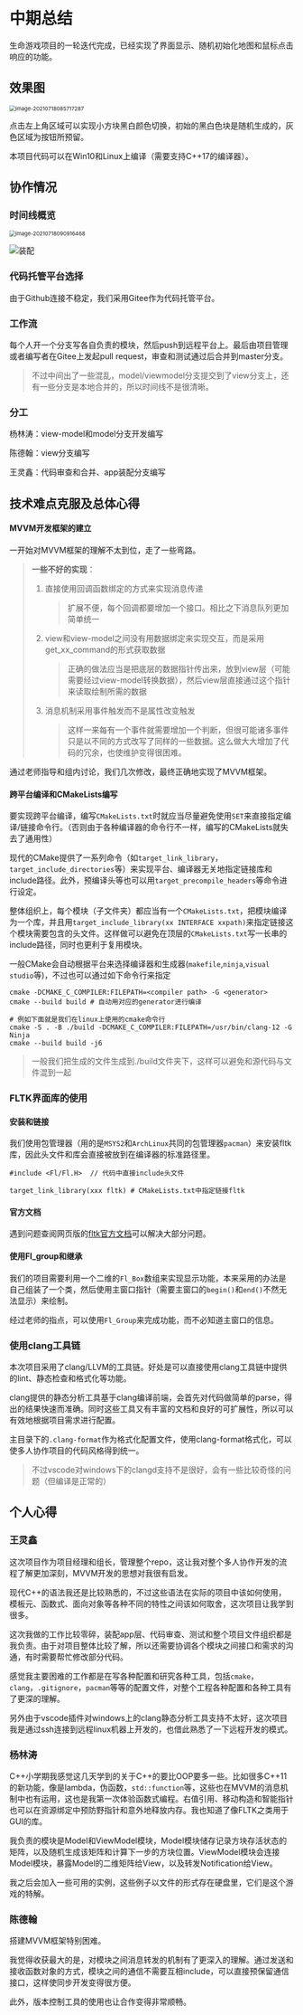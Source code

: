 # 中期总结

生命游戏项目的一轮迭代完成，已经实现了界面显示、随机初始化地图和鼠标点击响应的功能。

## 效果图

<img src="中期检查（感想）.assets/image-20210718085717287.png" alt="image-20210718085717287" style="zoom:67%;" />

点击左上角区域可以实现小方块黑白颜色切换，初始的黑白色块是随机生成的，灰色区域为按钮所预留。

本项目代码可以在Win10和Linux上编译（需要支持C++17的编译器）。

## 协作情况

### 时间线概览

<img src="中期检查（感想）.assets/image-20210718090916468.png" alt="image-20210718090916468" style="zoom:67%;" />

![装配](中期检查（感想）.assets/image-20210718091018096.png)

### 代码托管平台选择

由于Github连接不稳定，我们采用Gitee作为代码托管平台。

### 工作流

每个人开一个分支写各自负责的模块，然后push到远程平台上。最后由项目管理或者编写者在Gitee上发起pull request，审查和测试通过后合并到master分支。

> 不过中间出了一些混乱，model/viewmodel分支提交到了view分支上，还有一些分支是本地合并的，所以时间线不是很清晰。

### 分工

杨林涛：view-model和model分支开发编写

陈德翰：view分支编写

王灵鑫：代码审查和合并、app装配分支编写

## 技术难点克服及总体心得

#### MVVM开发框架的建立

一开始对MVVM框架的理解不太到位，走了一些弯路。

> **一些不好的实现**：
>
>  1. 直接使用回调函数绑定的方式来实现消息传递
>
>     > 扩展不便，每个回调都要增加一个接口。相比之下消息队列更加简单统一
>
>  2. view和view-model之间没有用数据绑定来实现交互，而是采用get_xx_command的形式获取数据
>
>     > 正确的做法应当是把底层的数据指针传出来，放到view层（可能需要经过view-model转换数据），然后view层直接通过这个指针来读取绘制所需的数据
>
> 3. 消息机制采用事件触发而不是属性改变触发
>
>    > 这样一来每有一个事件就需要增加一个判断，但很可能诸多事件只是以不同的方式改写了同样的一些数据。这么做大大增加了代码的冗余，也使维护变得很困难。

通过老师指导和组内讨论，我们几次修改，最终正确地实现了MVVM框架。

#### 跨平台编译和CMakeLists编写

要实现跨平台编译，编写`CMakeLists.txt`时就应当尽量避免使用`SET`来直接指定编译/链接命令行。（否则由于各种编译器的命令行不一样，编写的CMakeLists就失去了通用性）

现代的CMake提供了一系列命令（如`target_link_library`，`target_include_directories`等）来实现平台、编译器无关地指定链接库和include路径。此外，预编译头等也可以用`target_precompile_headers`等命令进行设定。

整体组织上，每个模块（子文件夹）都应当有一个`CMakeLists.txt`，把模块编译为一个库，并且用`target_include_library(xx INTERFACE xxpath)`来指定链接这个模块需要包含的头文件。这样做可以避免在顶层的`CMakeLists.txt`写一长串的include路径，同时也更利于复用模块。

一般CMake会自动根据平台来选择编译器和生成器(`makefile`,`ninja`,`visual studio`等)，不过也可以通过如下命令行来指定

```shell
cmake -DCMAKE_C_COMPILER:FILEPATH=<compiler path> -G <generator>
cmake --build build # 自动用对应的generator进行编译

# 例如下面就是我们在linux上使用的cmake命令行
cmake -S . -B ./build -DCMAKE_C_COMPILER:FILEPATH=/usr/bin/clang-12 -G Ninja
cmake --build build -j6
```

> 一般我们把生成的文件生成到./build文件夹下，这样可以避免和源代码与文件混到一起

### FLTK界面库的使用

#### 安装和链接

我们使用包管理器（用的是`MSYS2`和`ArchLinux`共同的包管理器`pacman`）来安装fltk库，因此头文件和库会直接被放到在编译器的标准路径里。

```
#include <Fl/Fl.H>  // 代码中直接include头文件

target_link_library(xxx fltk) # CMakeLists.txt中指定链接fltk
```

#### 官方文档

遇到问题查阅网页版的[fltk官方文档](https://www.fltk.org/doc-1.3/index.html)可以解决大部分问题。

#### 使用Fl_group和继承

我们的项目需要利用一个二维的`Fl_Box`数组来实现显示功能，本来采用的办法是自己组装了一个类，然后使用主窗口指针（需要主窗口的`begin()`和`end()`不然无法显示）来绘制。 

经过老师的指点，可以使用`Fl_Group`来完成功能，而不必知道主窗口的信息。

### 使用clang工具链

本次项目采用了clang/LLVM的工具链。好处是可以直接使用clang工具链中提供的lint、静态检查和格式化等功能。

clang提供的静态分析工具基于clang编译前端，会首先对代码做简单的parse，得出的结果快速而准确。同时这些工具又有丰富的文档和良好的可扩展性，所以可以有效地根据项目需求进行配置。

主目录下的`.clang-format`作为格式化配置文件，使用clang-format格式化，可以使多人协作项目的代码风格得到统一。

> 不过vscode对windows下的clangd支持不是很好，会有一些比较奇怪的问题（但编译是正常的）

## 个人心得

### 王灵鑫

这次项目作为项目经理和组长，管理整个repo，这让我对整个多人协作开发的流程了解更加深刻，MVVM开发的思想对我很有启发。

现代C++的语法我还是比较熟悉的，不过这些语法在实际的项目中该如何使用，模板元、函数式、面向对象等各种不同的特性之间该如何取舍，这次项目让我学到很多。

这次我做的工作比较零碎，装配app层、代码审查、测试和整个项目文件组织都是我负责。由于对项目整体比较了解，所以还需要协调各个模块之间接口和需求的沟通，有时需要帮忙修改部分代码。

感觉我主要困难的工作都是在写各种配置和研究各种工具，包括`cmake`，`clang`，`.gitignore`，`pacman`等等的配置文件，对整个工程各种配置和各种工具有了更深的理解。

另外由于vscode插件对windows上的clang静态分析工具支持不太好，这次项目我是通过ssh连接到远程linux机器上开发的，也借此熟悉了一下远程开发的模式。

### 杨林涛

C++小学期我感觉这几天学到的关于C++的要比OOP要多一些。比如很多C++11的新功能，像是lambda，伪函数，`std::function`等，这些也在MVVM的消息机制中也有运用，这也是我第一次体验函数式编程。右值引用、移动构造和智能指针也可以在资源绑定中预防野指针和意外地释放内存。我也知道了像FLTK之类用于GUI的库。

我负责的模块是Model和ViewModel模块，Model模块储存记录方块存活状态的矩阵，以及随机生成该矩阵和计算下一步的方块位置。ViewModel模块会连接Model模块，暴露Model的二维矩阵给View，以及转发Notification给View。

我之后会加入一些可用的实例，这些例子以文件的形式存在硬盘里，它们是这个游戏的特解。

### 陈德翰

搭建MVVM框架特别困难。

我觉得收获最大的是，对模块之间消息转发的机制有了更深入的理解。通过发送和接收函数对象的方式，模块之间的通信不需要互相include，可以直接预保留通信接口，这样使同步开发变得很方便。

此外，版本控制工具的使用也让合作变得非常顺畅。